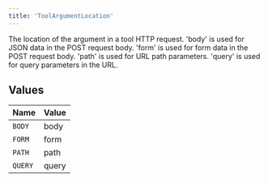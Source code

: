 ```yaml
---
title: 'ToolArgumentLocation'
---
```


The location of the argument in a tool HTTP request.
'body' is used for JSON data in the POST request body.
'form' is used for form data in the POST request body.
'path' is used for URL path parameters.
'query' is used for query parameters in the URL.


## Values

| Name    | Value   |
| ------- | ------- |
| `BODY`  | body    |
| `FORM`  | form    |
| `PATH`  | path    |
| `QUERY` | query   |